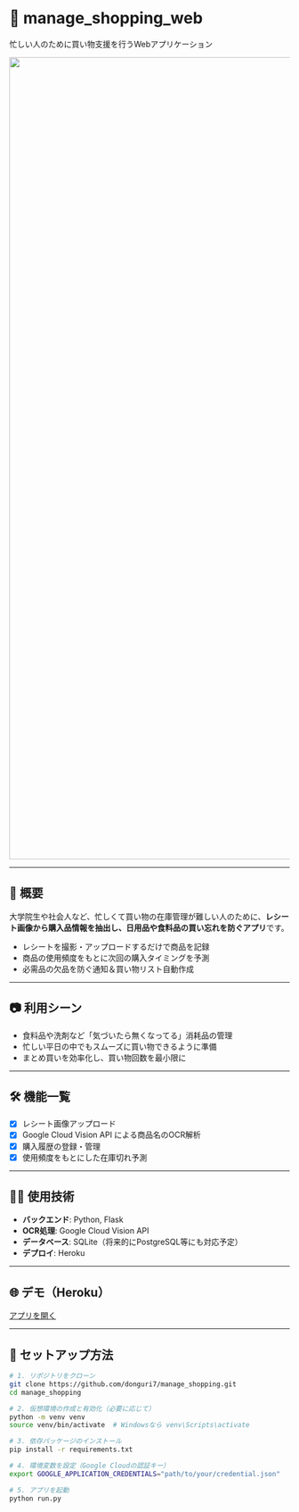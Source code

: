 # 🛒 manage_shopping_web

忙しい人のために買い物支援を行うWebアプリケーション

<p align="center">
  <img width="1438" alt="Image" src="https://github.com/user-attachments/assets/40f07e1d-1db7-444e-8f49-c9120c5b2fdb" />
</p>

---

## 📌 概要

大学院生や社会人など、忙しくて買い物の在庫管理が難しい人のために、**レシート画像から購入品情報を抽出し、日用品や食料品の買い忘れを防ぐアプリ**です。

- レシートを撮影・アップロードするだけで商品を記録
- 商品の使用頻度をもとに次回の購入タイミングを予測
- 必需品の欠品を防ぐ通知＆買い物リスト自動作成

---

## 📷 利用シーン

- 食料品や洗剤など「気づいたら無くなってる」消耗品の管理
- 忙しい平日の中でもスムーズに買い物できるように準備
- まとめ買いを効率化し、買い物回数を最小限に

---

## 🛠️ 機能一覧

- [x] レシート画像アップロード
- [x] Google Cloud Vision API による商品名のOCR解析
- [x] 購入履歴の登録・管理
- [x] 使用頻度をもとにした在庫切れ予測

---

## 🧑‍💻 使用技術

- **バックエンド**: Python, Flask
- **OCR処理**: Google Cloud Vision API
- **データベース**: SQLite（将来的にPostgreSQL等にも対応予定）
- **デプロイ**: Heroku

---

## 🌐 デモ（Heroku）

[アプリを開く](https://mani-shop-web-14e12abc7a0a.herokuapp.com/)

---

## 🚀 セットアップ方法

```bash
# 1. リポジトリをクローン
git clone https://github.com/donguri7/manage_shopping.git
cd manage_shopping

# 2. 仮想環境の作成と有効化（必要に応じて）
python -m venv venv
source venv/bin/activate  # Windowsなら venv\Scripts\activate

# 3. 依存パッケージのインストール
pip install -r requirements.txt

# 4. 環境変数を設定（Google Cloudの認証キー）
export GOOGLE_APPLICATION_CREDENTIALS="path/to/your/credential.json"

# 5. アプリを起動
python run.py
